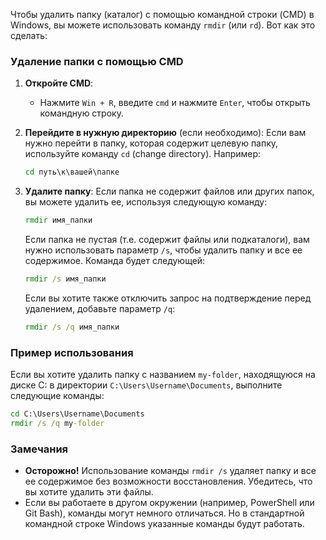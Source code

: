 
Чтобы удалить папку (каталог) с помощью командной строки (CMD) в Windows, вы можете использовать команду `rmdir` (или `rd`). Вот как это сделать:

### Удаление папки с помощью CMD

1. **Откройте CMD**:
   - Нажмите `Win + R`, введите `cmd` и нажмите `Enter`, чтобы открыть командную строку.

2. **Перейдите в нужную директорию** (если необходимо):
   Если вам нужно перейти в папку, которая содержит целевую папку, используйте команду `cd` (change directory). Например:

   ```cmd
   cd путь\к\вашей\папке
   ```

3. **Удалите папку**:
   Если папка не содержит файлов или других папок, вы можете удалить ее, используя следующую команду:

   ```cmd
   rmdir имя_папки
   ```

   Если папка не пустая (т.е. содержит файлы или подкаталоги), вам нужно использовать параметр `/s`, чтобы удалить папку и все ее содержимое. Команда будет следующей:

   ```cmd
   rmdir /s имя_папки
   ```

   Если вы хотите также отключить запрос на подтверждение перед удалением, добавьте параметр `/q`:

   ```cmd
   rmdir /s /q имя_папки
   ```

### Пример использования

Если вы хотите удалить папку с названием `my-folder`, находящуюся на диске C: в директории `C:\Users\Username\Documents`, выполните следующие команды:

```cmd
cd C:\Users\Username\Documents
rmdir /s /q my-folder
```

### Замечания

- **Осторожно!** Использование команды `rmdir /s` удаляет папку и все ее содержимое без возможности восстановления. Убедитесь, что вы хотите удалить эти файлы.
- Если вы работаете в другом окружении (например, PowerShell или Git Bash), команды могут немного отличаться. Но в стандартной командной строке Windows указанные команды будут работать.